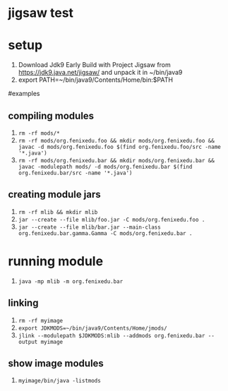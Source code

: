 # jigsaw test

# setup

1. Download Jdk9 Early Build with Project Jigsaw from https://jdk9.java.net/jigsaw/ and unpack it in ~/bin/java9
2. export PATH=~/bin/java9/Contents/Home/bin:$PATH

#examples

## compiling modules

1. `rm -rf mods/*`
2. `rm -rf mods/org.fenixedu.foo && mkdir mods/org.fenixedu.foo && javac -d mods/org.fenixedu.foo $(find org.fenixedu.foo/src -name '*.java')`
3. `rm -rf mods/org.fenixedu.bar && mkdir mods/org.fenixedu.bar && javac -modulepath mods/ -d mods/org.fenixedu.bar $(find org.fenixedu.bar/src -name '*.java')`

## creating module jars

1. `rm -rf mlib && mkdir mlib`
2. `jar --create --file mlib/foo.jar -C mods/org.fenixedu.foo .`
3. `jar --create --file mlib/bar.jar --main-class org.fenixedu.bar.gamma.Gamma -C mods/org.fenixedu.bar .`

# running module
1. `java -mp mlib -m org.fenixedu.bar`

## linking
1. `rm -rf myimage`
2. `export JDKMODS=~/bin/java9/Contents/Home/jmods/`
3. `jlink --modulepath $JDKMODS:mlib --addmods org.fenixedu.bar --output myimage`

## show image modules
1. `myimage/bin/java -listmods`
